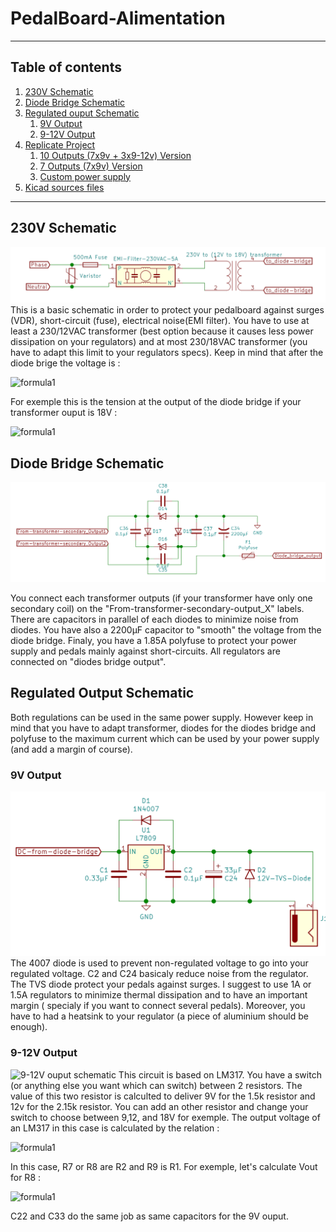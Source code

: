 # PedalBoard-Alimentation
***
## Table of contents
1. [230V Schematic](#230v-schematic)
2. [Diode Bridge Schematic](#diode-bridge-schematic)
3. [Regulated ouput Schematic](#regulated-output-schematic)
    1. [9V Output](#9v-output)
    2. [9-12V Output](#9-12v-output)
8. [Replicate Project](#replicate-project)
    1. [10 Outputs (7x9v + 3x9-12v) Version](#10-outputs-version)
    2. [7 Outputs (7x9v) Version](#7-outputs-version)
    3. [Custom power supply](#custom-power-supply)
7. [Kicad sources files](#Kicad_sources_files)
***
## 230V Schematic
![230V Schematic](Images/Common/230VAC_part.png)
This is a basic schematic in order to protect your pedalboard against surges (VDR), short-circuit (fuse), electrical noise(EMI filter). You have to use at least a 230/12VAC transformer (best option because it causes less power dissipation on your regulators) and at most 230/18VAC transformer (you have to adapt this limit to your regulators specs). Keep in mind that after the diode brige the voltage is : 

![formula1](https://render.githubusercontent.com/render/math?math=\sqrt{2}\times%20U_{transformer})

For exemple this is the tension at the output of the diode bridge if your transformer ouput is 18V :

![formula1](https://render.githubusercontent.com/render/math?math=\sqrt{2}\times18\approx25.5V)

## Diode Bridge Schematic

![Diode Bridge Schematic](Images/Common/diode_bridge.png)

You connect each transformer outputs (if your transformer have only one secondary coil) on the "From-transformer-secondary-output_X" labels.
There are capacitors in parallel of each diodes to minimize noise from diodes. You have also a 2200µF capacitor to "smooth" the voltage from the diode bridge.
Finaly, you have a 1.85A polyfuse to protect your power supply and pedals mainly against short-circuits. All regulators are connected on "diodes bridge output".

## Regulated Output Schematic
Both regulations can be used in the same power supply. However keep in mind that you have to adapt transformer, diodes for the diodes bridge and polyfuse to the maximum current which can be used by your power supply (and add a margin of course).
### 9V Output
![9V output schematic](Images/Common/unit-9v.png)
The 4007 diode is used to prevent non-regulated voltage to go into your regulated voltage. C2 and C24 basicaly reduce noise from the regulator. The TVS diode protect your pedals against surges. I suggest to use 1A or 1.5A regulators to minimize thermal dissipation and to have an important margin ( specialy if you want to connect several pedals). Moreover, you have to had a heatsink to your regulator (a piece of aluminium should be enough).
### 9-12V Output
![9-12V ouput schematic](Images/Common/ubit-9-12v.png)
This circuit is based on LM317. You have a switch (or anything else you want which can switch) between 2 resistors. The value of this two resistor is calculted to deliver 9V for the 1.5k resistor and 12v for the 2.15k resistor. You can add an other resistor and change your switch to choose between 9,12, and 18V for exemple. The output voltage of an LM317 in this case is calculated by the relation :

![formula1](https://render.githubusercontent.com/render/math?math=V_{out}=1.25\times(1%2B\frac{R2}{R1}))

In this case, R7 or R8 are R2 and R9 is R1. For exemple, let's calculate Vout for R8 :

![formula1](https://render.githubusercontent.com/render/math?math=V_{out}=1.25\times(1%2B\frac{1500}{240})=9.06V)

C22 and C33 do the same job as same capacitors for the 9V ouput.
